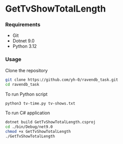 # GetTvShowTotalLength

### Requirements
- Git
- Dotnet 9.0
- Python 3.12

### Usage

Clone the repository
```bash
git clone https://github.com/yh-0/ravendb_task.git
cd ravendb_task
```

To run Python script
```bash
python3 tv-time.py tv-shows.txt
```

To run C# application
```bash
dotnet build GetTvShowTotalLength.csproj
cd ./bin/Debug/net9.0
chmod +x GetTvShowTotalLength
./GetTvShowTotalLength
```